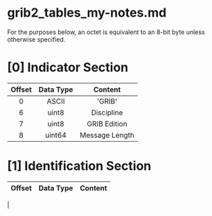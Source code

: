grib2_tables_my-notes.md
=====
For the purposes below, an octet is equivalent to an 8-bit byte unless
otherwise specified. 

[0] Indicator Section
======
| Offset  | Data Type | Content |
| :-----: | :-------: | :-----: |
| 0       | ASCII     | 'GRIB'  |
| 6 | uint8 | Discipline |
| 7 | uint8 | GRIB Edition |
| 8 | uint64 | Message Length |

[1] Identification Section
======
| Offset  | Data Type | Content |
| :-----: | :-------: | :-----: |
| 
